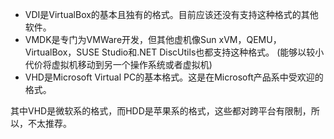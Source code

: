 * VDI是VirtualBox的基本且独有的格式。目前应该还没有支持这种格式的其他软件。
* VMDK是专门为VMWare开发，但其他虚机像Sun xVM，QEMU，VirtualBox，SUSE Studio和.NET DiscUtils也都支持这种格式。 (能够以较小代价将虚拟机移动到另一个操作系统或者虚拟机)
* VHD是Microsoft Virtual PC的基本格式。这是在Microsoft产品系中受欢迎的格式。

其中VHD是微软系的格式，而HDD是苹果系的格式，这些都对跨平台有限制，所以，不太推荐。

